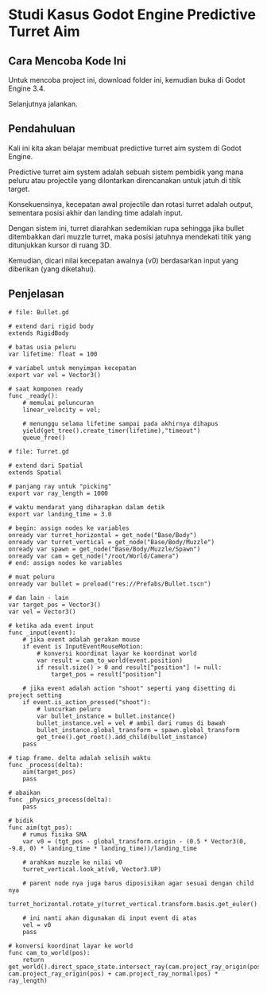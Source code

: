 # Studi Kasus Godot Engine Predictive Turret Aim

## Cara Mencoba Kode Ini

Untuk mencoba project ini, download folder ini, kemudian buka di Godot Engine 3.4.

Selanjutnya jalankan.

## Pendahuluan

Kali ini kita akan belajar membuat predictive turret aim system di Godot Engine.

Predictive turret aim system adalah sebuah sistem pembidik yang mana peluru atau projectile yang dilontarkan direncanakan untuk jatuh di titik target.

Konsekuensinya, kecepatan awal projectile dan rotasi turret adalah output, sementara posisi akhir dan landing time adalah input.

Dengan sistem ini, turret diarahkan sedemikian rupa sehingga jika bullet ditembakkan dari muzzle turret, maka posisi jatuhnya mendekati titik yang ditunjukkan kursor di ruang 3D.

Kemudian, dicari nilai kecepatan awalnya (v0) berdasarkan input yang diberikan (yang diketahui).

## Penjelasan

```
# file: Bullet.gd

# extend dari rigid body
extends RigidBody

# batas usia peluru
var lifetime: float = 100

# variabel untuk menyimpan kecepatan
export var vel = Vector3()

# saat komponen ready
func _ready():
    # memulai peluncuran
    linear_velocity = vel;

    # menunggu selama lifetime sampai pada akhirnya dihapus
    yield(get_tree().create_timer(lifetime),"timeout")
    queue_free()
```

```
# file: Turret.gd

# extend dari Spatial
extends Spatial

# panjang ray untuk "picking"
export var ray_length = 1000

# waktu mendarat yang diharapkan dalam detik
export var landing_time = 3.0

# begin: assign nodes ke variables
onready var turret_horizontal = get_node("Base/Body")
onready var turret_vertical = get_node("Base/Body/Muzzle")
onready var spawn = get_node("Base/Body/Muzzle/Spawn")
onready var cam = get_node("/root/World/Camera")
# end: assign nodes ke variables

# muat peluru
onready var bullet = preload("res://Prefabs/Bullet.tscn")

# dan lain - lain
var target_pos = Vector3()
var vel = Vector3()

# ketika ada event input
func _input(event):
    # jika event adalah gerakan mouse
    if event is InputEventMouseMotion:
        # konversi koordinat layar ke koordinat world
        var result = cam_to_world(event.position)
        if result.size() > 0 and result["position"] != null:
            target_pos = result["position"]

    # jika event adalah action "shoot" seperti yang disetting di project setting
    if event.is_action_pressed("shoot"):
        # luncurkan peluru
        var bullet_instance = bullet.instance()
        bullet_instance.vel = vel # ambil dari rumus di bawah
        bullet_instance.global_transform = spawn.global_transform
        get_tree().get_root().add_child(bullet_instance)
    pass

# tiap frame. delta adalah selisih waktu
func _process(delta):
    aim(target_pos)
    pass

# abaikan
func _physics_process(delta):
    pass

# bidik
func aim(tgt_pos):
    # rumus fisika SMA
    var v0 = (tgt_pos - global_transform.origin - (0.5 * Vector3(0, -9.8, 0) * landing_time * landing_time))/landing_time

    # arahkan muzzle ke nilai v0
    turret_vertical.look_at(v0, Vector3.UP)

    # parent node nya juga harus diposisikan agar sesuai dengan child nya
    turret_horizontal.rotate_y(turret_vertical.transform.basis.get_euler().y)

    # ini nanti akan digunakan di input event di atas
    vel = v0
    pass

# konversi koordinat layar ke world
func cam_to_world(pos):
    return get_world().direct_space_state.intersect_ray(cam.project_ray_origin(pos), cam.project_ray_origin(pos) + cam.project_ray_normal(pos) * ray_length)
```

# 
